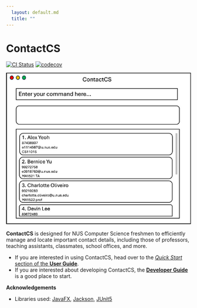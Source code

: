 ```yaml
---
  layout: default.md
  title: ""
---
```


# ContactCS

[![CI Status](https://github.com/se-edu/addressbook-level3/workflows/Java%20CI/badge.svg)](https://github.com/se-edu/addressbook-level3/actions)
[![codecov](https://codecov.io/gh/se-edu/addressbook-level3/branch/master/graph/badge.svg)](https://codecov.io/gh/se-edu/addressbook-level3)

![Ui](images/Ui.png)

**ContactCS** is designed for NUS Computer Science freshmen to efficiently manage and locate important contact details, including those of professors, teaching assistants, classmates, school offices, and more.

* If you are interested in using ContactCS, head over to the [_Quick Start_ section of the **User Guide**](UserGuide.html#quick-start).
* If you are interested about developing ContactCS, the [**Developer Guide**](DeveloperGuide.html) is a good place to start.


**Acknowledgements**

* Libraries used: [JavaFX](https://openjfx.io/), [Jackson](https://github.com/FasterXML/jackson), [JUnit5](https://github.com/junit-team/junit5)
